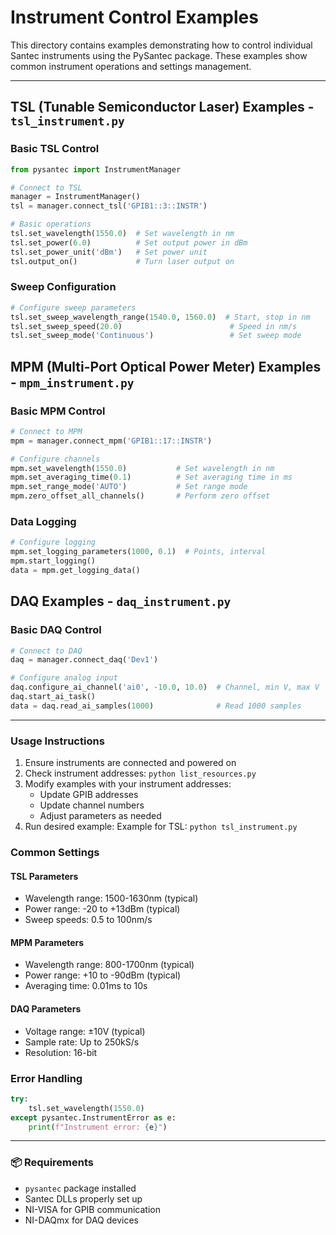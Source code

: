 # Instrument Control Examples

This directory contains examples demonstrating how to control individual Santec instruments using the PySantec package. These examples show common instrument operations and settings management.

---

## TSL (Tunable Semiconductor Laser) Examples - `tsl_instrument.py`

### Basic TSL Control
```python
from pysantec import InstrumentManager

# Connect to TSL
manager = InstrumentManager()
tsl = manager.connect_tsl('GPIB1::3::INSTR')

# Basic operations
tsl.set_wavelength(1550.0)  # Set wavelength in nm
tsl.set_power(6.0)          # Set output power in dBm
tsl.set_power_unit('dBm')   # Set power unit
tsl.output_on()             # Turn laser output on
```

### Sweep Configuration

```python
# Configure sweep parameters
tsl.set_sweep_wavelength_range(1540.0, 1560.0)  # Start, stop in nm
tsl.set_sweep_speed(20.0)                        # Speed in nm/s
tsl.set_sweep_mode('Continuous')                 # Set sweep mode
```


## MPM (Multi-Port Optical Power Meter) Examples - `mpm_instrument.py`

### Basic MPM Control

```python
# Connect to MPM
mpm = manager.connect_mpm('GPIB1::17::INSTR')

# Configure channels
mpm.set_wavelength(1550.0)           # Set wavelength in nm
mpm.set_averaging_time(0.1)          # Set averaging time in ms
mpm.set_range_mode('AUTO')           # Set range mode
mpm.zero_offset_all_channels()       # Perform zero offset
```

### Data Logging

```python
# Configure logging
mpm.set_logging_parameters(1000, 0.1)  # Points, interval
mpm.start_logging()
data = mpm.get_logging_data()
```


## DAQ Examples - `daq_instrument.py`

### Basic DAQ Control

```python
# Connect to DAQ
daq = manager.connect_daq('Dev1')

# Configure analog input
daq.configure_ai_channel('ai0', -10.0, 10.0)  # Channel, min V, max V
daq.start_ai_task()
data = daq.read_ai_samples(1000)              # Read 1000 samples
```

---

### Usage Instructions

1. Ensure instruments are connected and powered on
2. Check instrument addresses:
   `python list_resources.py`
3. Modify examples with your instrument addresses:
   - Update GPIB addresses
   - Update channel numbers
   - Adjust parameters as needed
4. Run desired example:
   Example for TSL: `python tsl_instrument.py`


### Common Settings

#### TSL Parameters

- Wavelength range: 1500-1630nm (typical)
- Power range: -20 to +13dBm (typical)
- Sweep speeds: 0.5 to 100nm/s

#### MPM Parameters

- Wavelength range: 800-1700nm (typical)
- Power range: +10 to -90dBm (typical)
- Averaging time: 0.01ms to 10s

#### DAQ Parameters

- Voltage range: ±10V (typical)
- Sample rate: Up to 250kS/s
- Resolution: 16-bit

### Error Handling

```python
try:
    tsl.set_wavelength(1550.0)
except pysantec.InstrumentError as e:
    print(f"Instrument error: {e}")
```

---

### 📦 Requirements

- `pysantec` package installed
- Santec DLLs properly set up
- NI-VISA for GPIB communication
- NI-DAQmx for DAQ devices